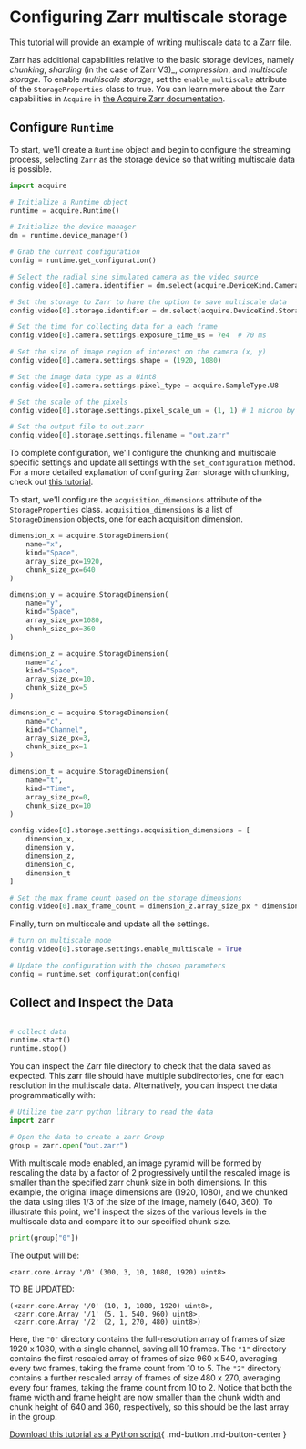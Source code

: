 # Configuring Zarr multiscale storage

This tutorial will provide an example of writing multiscale data to a Zarr file.

Zarr has additional capabilities relative to the basic storage devices, namely _chunking_, _sharding_ (in the case of Zarr V3)_, _compression_, and _multiscale storage_. To enable _multiscale storage_, set the `enable_multiscale` attribute of the `StorageProperties` class to true. You can learn more about the Zarr capabilities in `Acquire` in [the Acquire Zarr documentation](https://github.com/acquire-project/acquire-driver-zarr).

## Configure `Runtime`
To start, we'll create a `Runtime` object and begin to configure the streaming process, selecting `Zarr` as the storage device so that writing multiscale data is possible.

```python
import acquire

# Initialize a Runtime object
runtime = acquire.Runtime()

# Initialize the device manager
dm = runtime.device_manager()

# Grab the current configuration
config = runtime.get_configuration()

# Select the radial sine simulated camera as the video source
config.video[0].camera.identifier = dm.select(acquire.DeviceKind.Camera, "simulated: radial sin")

# Set the storage to Zarr to have the option to save multiscale data
config.video[0].storage.identifier = dm.select(acquire.DeviceKind.Storage, "Zarr")

# Set the time for collecting data for a each frame
config.video[0].camera.settings.exposure_time_us = 7e4  # 70 ms

# Set the size of image region of interest on the camera (x, y)
config.video[0].camera.settings.shape = (1920, 1080)

# Set the image data type as a Uint8
config.video[0].camera.settings.pixel_type = acquire.SampleType.U8

# Set the scale of the pixels
config.video[0].storage.settings.pixel_scale_um = (1, 1) # 1 micron by 1 micron

# Set the output file to out.zarr
config.video[0].storage.settings.filename = "out.zarr"
```

To complete configuration, we'll configure the chunking and multiscale specific settings and update all settings with the `set_configuration` method. For a more detailed explanation of configuring Zarr storage with chunking, check out [this tutorial](./chunked.md).

To start, we'll configure the `acquisition_dimensions` attribute of the `StorageProperties` class. `acquisition_dimensions` is a list of `StorageDimension` objects, one for each acquisition dimension.  

```python
dimension_x = acquire.StorageDimension(
    name="x",
    kind="Space",
    array_size_px=1920,
    chunk_size_px=640
)

dimension_y = acquire.StorageDimension(
    name="y",
    kind="Space",
    array_size_px=1080,
    chunk_size_px=360
)

dimension_z = acquire.StorageDimension(
    name="z",
    kind="Space",
    array_size_px=10,
    chunk_size_px=5
)

dimension_c = acquire.StorageDimension(
    name="c",
    kind="Channel",
    array_size_px=3,
    chunk_size_px=1
)

dimension_t = acquire.StorageDimension(
    name="t",
    kind="Time",
    array_size_px=0,
    chunk_size_px=10
)

config.video[0].storage.settings.acquisition_dimensions = [
    dimension_x,
    dimension_y,
    dimension_z,
    dimension_c,
    dimension_t
]

# Set the max frame count based on the storage dimensions
config.video[0].max_frame_count = dimension_z.array_size_px * dimension_c.array_size_px * dimension_t.chunk_size_px # 300
```

Finally, turn on multiscale and update all the settings.

```python
# turn on multiscale mode
config.video[0].storage.settings.enable_multiscale = True

# Update the configuration with the chosen parameters
config = runtime.set_configuration(config)
```
## Collect and Inspect the Data

```python

# collect data
runtime.start()
runtime.stop()
```

You can inspect the Zarr file directory to check that the data saved as expected. This zarr file should have multiple subdirectories, one for each resolution in the multiscale data. Alternatively, you can inspect the data programmatically with:

```python
# Utilize the zarr python library to read the data
import zarr

# Open the data to create a zarr Group
group = zarr.open("out.zarr")
```
With multiscale mode enabled, an image pyramid will be formed by rescaling the data by a factor of 2 progressively until the rescaled image is smaller than the specified zarr chunk size in both dimensions. In this example, the original image dimensions are (1920, 1080), and we chunked the data using tiles 1/3 of the size of the image, namely (640, 360). To illustrate this point, we'll inspect the sizes of the various levels in the multiscale data and compare it to our specified chunk size.

```python
print(group["0"])
```

The output will be:

```
<zarr.core.Array '/0' (300, 3, 10, 1080, 1920) uint8>
```

TO BE UPDATED:
```
(<zarr.core.Array '/0' (10, 1, 1080, 1920) uint8>,
 <zarr.core.Array '/1' (5, 1, 540, 960) uint8>,
 <zarr.core.Array '/2' (2, 1, 270, 480) uint8>)
```

Here, the `"0"` directory contains the full-resolution array of frames of size 1920 x 1080, with a single channel, saving all 10 frames.
The `"1"` directory contains the first rescaled array of frames of size 960 x 540, averaging every two frames, taking the frame count from 10 to 5.
The `"2"` directory contains a further rescaled array of frames of size 480 x 270, averaging every four frames, taking the frame count from 10 to 2. Notice that both the frame width and frame height are now smaller than the chunk width and chunk height of 640 and 360, respectively, so this should be the last array in the group.

[Download this tutorial as a Python script](multiscale.py){ .md-button .md-button-center }
